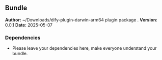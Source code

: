 ## Bundle

**Author:** ~/Downloads/dify-plugin-darwin-arm64 plugin package .
**Version:** 0.0.1
**Date:** 2025-05-07

### Dependencies
- Please leave your dependencies here, make everyone understand your bundle.
